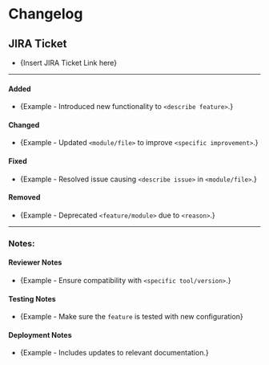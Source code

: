 # Changelog

## JIRA Ticket
-  {Insert JIRA Ticket Link here}
---
#### Added
- {Example - Introduced new functionality to `<describe feature>`.}

#### Changed
- {Example - Updated `<module/file>` to improve `<specific improvement>`.}

#### Fixed
- {Example - Resolved issue causing `<describe issue>` in `<module/file>`.}

#### Removed
- {Example - Deprecated `<feature/module>` due to `<reason>`.}

---

### Notes:

#### Reviewer Notes
- {Example - Ensure compatibility with `<specific tool/version>`.}

#### Testing Notes
- {Example - Make sure the `feature` is tested with new configuration}
  
#### Deployment Notes
- {Example - Includes updates to relevant documentation.}
